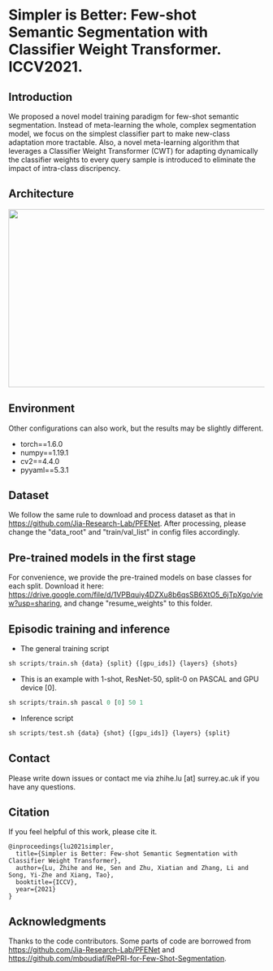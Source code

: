 # Simpler is Better: Few-shot Semantic Segmentation with Classifier Weight Transformer. ICCV2021.

## Introduction
We proposed a novel model training paradigm for few-shot semantic segmentation. Instead of meta-learning the whole, complex segmentation model, we focus on the simplest
classifier part to make new-class adaptation more tractable. Also, a novel meta-learning algorithm that leverages a Classifier Weight Transformer (CWT) for adapting dynamically the classifier weights to every query sample is introduced to eliminate the impact of intra-class discripency. 

## Architecture
<a href="url"><img src="https://github.com/zhiheLu/CWT-for-FSS/blob/main/doc/framework.jpg" align="center" height="350" width="900" ></a>

## Environment
Other configurations can also work, but the results may be slightly different.
- torch==1.6.0
- numpy==1.19.1
- cv2==4.4.0
- pyyaml==5.3.1

## Dataset
We follow the same rule to download and process dataset as that in https://github.com/Jia-Research-Lab/PFENet. After processing, please change the "data_root" and "train/val_list" in config files accordingly.

## Pre-trained models in the first stage
For convenience, we provide the pre-trained models on base classes for each split. Download it here: https://drive.google.com/file/d/1VPBquiy4DZXu8b6qsSB6XtO5_6jTpXgo/view?usp=sharing, and change "resume_weights" to this folder.

## Episodic training and inference
- The general training script
```python
sh scripts/train.sh {data} {split} {[gpu_ids]} {layers} {shots}
```
- This is an example with 1-shot, ResNet-50, split-0 on PASCAL and GPU device [0].
```python
sh scripts/train.sh pascal 0 [0] 50 1
```
- Inference script
```python
sh scripts/test.sh {data} {shot} {[gpu_ids]} {layers} {split}
```

## Contact
Please write down issues or contact me via zhihe.lu [at] surrey.ac.uk if you have any questions.

## Citation
If you feel helpful of this work, please cite it.

```
@inproceedings{lu2021simpler,
  title={Simpler is Better: Few-shot Semantic Segmentation with Classifier Weight Transformer},
  author={Lu, Zhihe and He, Sen and Zhu, Xiatian and Zhang, Li and Song, Yi-Zhe and Xiang, Tao},
  booktitle={ICCV},
  year={2021}
}
```

## Acknowledgments
Thanks to the code contributors. Some parts of code are borrowed from https://github.com/Jia-Research-Lab/PFENet and https://github.com/mboudiaf/RePRI-for-Few-Shot-Segmentation.
